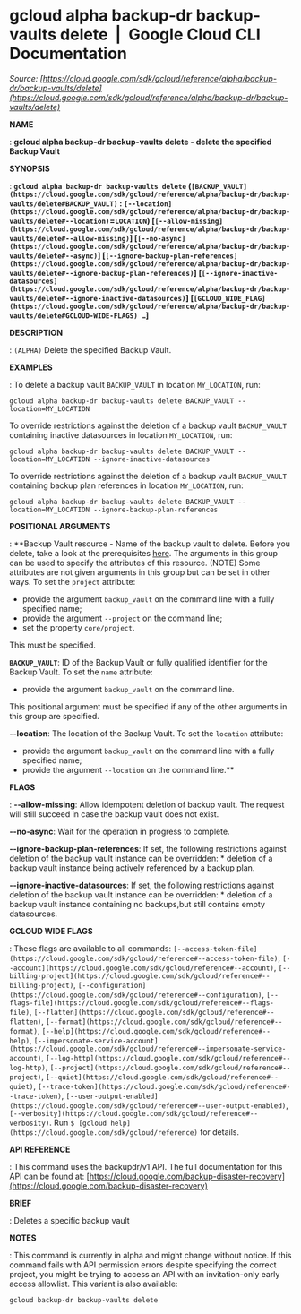 # gcloud alpha backup-dr backup-vaults delete  |  Google Cloud CLI Documentation

*Source: [https://cloud.google.com/sdk/gcloud/reference/alpha/backup-dr/backup-vaults/delete](https://cloud.google.com/sdk/gcloud/reference/alpha/backup-dr/backup-vaults/delete)*

**NAME**

: **gcloud alpha backup-dr backup-vaults delete - delete the specified Backup Vault**

**SYNOPSIS**

: **`gcloud alpha backup-dr backup-vaults delete` (`[BACKUP_VAULT](https://cloud.google.com/sdk/gcloud/reference/alpha/backup-dr/backup-vaults/delete#BACKUP_VAULT)` : `[--location](https://cloud.google.com/sdk/gcloud/reference/alpha/backup-dr/backup-vaults/delete#--location)`=`LOCATION`) [`[--allow-missing](https://cloud.google.com/sdk/gcloud/reference/alpha/backup-dr/backup-vaults/delete#--allow-missing)`] [`[--no-async](https://cloud.google.com/sdk/gcloud/reference/alpha/backup-dr/backup-vaults/delete#--async)`] [`[--ignore-backup-plan-references](https://cloud.google.com/sdk/gcloud/reference/alpha/backup-dr/backup-vaults/delete#--ignore-backup-plan-references)`] [`[--ignore-inactive-datasources](https://cloud.google.com/sdk/gcloud/reference/alpha/backup-dr/backup-vaults/delete#--ignore-inactive-datasources)`] [`[GCLOUD_WIDE_FLAG](https://cloud.google.com/sdk/gcloud/reference/alpha/backup-dr/backup-vaults/delete#GCLOUD-WIDE-FLAGS) …`]**

**DESCRIPTION**

: `(ALPHA)` Delete the specified Backup Vault.

**EXAMPLES**

: To delete a backup vault ``BACKUP_VAULT`` in
location ``MY_LOCATION``, run:

```
gcloud alpha backup-dr backup-vaults delete BACKUP_VAULT --location=MY_LOCATION
```

To override restrictions against the deletion of a backup vault
``BACKUP_VAULT`` containing inactive
datasources in location ``MY_LOCATION``, run:

```
gcloud alpha backup-dr backup-vaults delete BACKUP_VAULT --location=MY_LOCATION --ignore-inactive-datasources
```

To override restrictions against the deletion of a backup vault
``BACKUP_VAULT`` containing backup plan
references in location ``MY_LOCATION``, run:

```
gcloud alpha backup-dr backup-vaults delete BACKUP_VAULT --location=MY_LOCATION --ignore-backup-plan-references
```

**POSITIONAL ARGUMENTS**

: **Backup Vault resource - Name of the backup vault to delete. Before you delete,
take a look at the prerequisites [here](https://cloud.google.com/backup-disaster-recovery/docs/configuration/decommission).
The arguments in this group can be used to specify the attributes of this
resource. (NOTE) Some attributes are not given arguments in this group but can
be set in other ways.
To set the `project` attribute:

- provide the argument `backup_vault` on the command line with a fully
specified name;
- provide the argument `--project` on the command line;
- set the property `core/project`.

This must be specified.

**`BACKUP_VAULT`**:
ID of the Backup Vault or fully qualified identifier for the Backup Vault.
To set the `name` attribute:

- provide the argument `backup_vault` on the command line.

This positional argument must be specified if any of the other arguments in this
group are specified.

**--location**:
The location of the Backup Vault.
To set the `location` attribute:

- provide the argument `backup_vault` on the command line with a fully
specified name;
- provide the argument `--location` on the command line.**

**FLAGS**

: **--allow-missing**:
Allow idempotent deletion of backup vault. The request will still succeed in
case the backup vault does not exist.

**--no-async**:
Wait for the operation in progress to complete.

**--ignore-backup-plan-references**:
If set, the following restrictions against deletion of the backup vault instance
can be overridden: * deletion of a backup vault instance being actively
referenced by a backup plan.

**--ignore-inactive-datasources**:
If set, the following restrictions against deletion of the backup vault instance
can be overridden: * deletion of a backup vault instance containing no
backups,but still contains empty datasources.

**GCLOUD WIDE FLAGS**

: These flags are available to all commands: `[--access-token-file](https://cloud.google.com/sdk/gcloud/reference#--access-token-file)`,
`[--account](https://cloud.google.com/sdk/gcloud/reference#--account)`, `[--billing-project](https://cloud.google.com/sdk/gcloud/reference#--billing-project)`,
`[--configuration](https://cloud.google.com/sdk/gcloud/reference#--configuration)`,
`[--flags-file](https://cloud.google.com/sdk/gcloud/reference#--flags-file)`,
`[--flatten](https://cloud.google.com/sdk/gcloud/reference#--flatten)`, `[--format](https://cloud.google.com/sdk/gcloud/reference#--format)`, `[--help](https://cloud.google.com/sdk/gcloud/reference#--help)`, `[--impersonate-service-account](https://cloud.google.com/sdk/gcloud/reference#--impersonate-service-account)`,
`[--log-http](https://cloud.google.com/sdk/gcloud/reference#--log-http)`,
`[--project](https://cloud.google.com/sdk/gcloud/reference#--project)`, `[--quiet](https://cloud.google.com/sdk/gcloud/reference#--quiet)`, `[--trace-token](https://cloud.google.com/sdk/gcloud/reference#--trace-token)`, `[--user-output-enabled](https://cloud.google.com/sdk/gcloud/reference#--user-output-enabled)`,
`[--verbosity](https://cloud.google.com/sdk/gcloud/reference#--verbosity)`.
Run `$ [gcloud help](https://cloud.google.com/sdk/gcloud/reference)` for details.

**API REFERENCE**

: This command uses the backupdr/v1 API. The full documentation for this API can
be found at: [https://cloud.google.com/backup-disaster-recovery](https://cloud.google.com/backup-disaster-recovery)

**BRIEF**

: Deletes a specific backup vault

**NOTES**

: This command is currently in alpha and might change without notice. If this
command fails with API permission errors despite specifying the correct project,
you might be trying to access an API with an invitation-only early access
allowlist. This variant is also available:

```
gcloud backup-dr backup-vaults delete
```